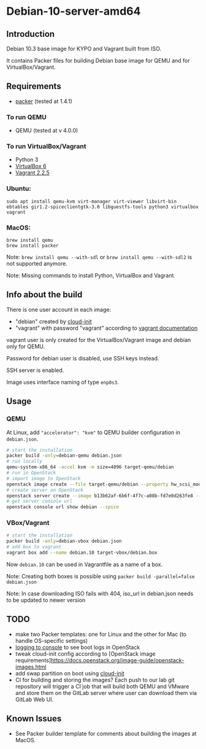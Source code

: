 # Debian-10-server-amd64

## Introduction

Debian 10.3 base image for KYPO and Vagrant built from ISO.

It contains Packer files for building Debian base image for QEMU and for VirtualBox/Vagrant.

## Requirements

* [packer](http://www.packer.io/downloads.html) (tested at 1.4.1)

### To run QEMU
* QEMU (tested at v 4.0.0)

### To run VirtualBox/Vagrant
* Python 3
* [VirtualBox 6](https://www.virtualbox.org/wiki/Download_Old_Builds_6_0)
* [Vagrant 2.2.5](https://www.vagrantup.com/downloads.html)

### Ubuntu:
```
sudo apt install qemu-kvm virt-manager virt-viewer libvirt-bin ebtables gir1.2-spiceclientgtk-3.0 libguestfs-tools python3 virtualbox vagrant
```

### MacOS:
```
brew install qemu
brew install packer
```
Note: `brew install qemu --with-sdl` or `brew install qemu --with-sdl2` is not supported anymore.

Note: Missing commands to install Python, VirtualBox and Vagrant.

## Info about the build

There is one user account in each image:

*  "debian" created by [cloud-init](https://cloudinit.readthedocs.io/en/latest/)
*  "vagrant" with password "vagrant" according to [vagrant documentation](https://www.vagrantup.com/docs/boxes/base.html#quot-vagrant-quot-user)

vagrant user is only created for the VirtualBox/Vagrant image and debian only for QEMU.

Password for debian user is disabled, use SSH keys instead.

SSH server is enabled.

Image uses interface naming of type `enp0s3`.

## Usage

### QEMU

At Linux, add `"accelerator": "kvm"` to QEMU builder configuration in `debian.json`. 

```bash
# start the installation
packer build -only=debian-qemu debian.json
# run locally
qemu-system-x86_64 -accel kvm -m size=4096 target-qemu/debian
# run in OpenStack
# import image to OpenStack
openstack image create --file target-qemu/debian --property hw_scsi_model=virtio-scsi --property hw_disk_bus=scsi --property hw_rng_model=virtio --property hw_qemu_guest_agent=yes --property os_require_quiesce=yes --property os_type=linux --property os_distro=debian debian-10-amd64-v1
# create server on OpenStack
openstack server create --image b13b62af-6b6f-4f7c-a08b-fd7e0d263fe8 --flavor csirtmu.small2x4  debian
# get server console url
openstack console url show debian --spice
```

### VBox/Vagrant
```bash
# start the installation
packer build -only=debian-vbox debian.json
# add box to vagrant
vagrant box add --name debian.10 target-vbox/debian.box
```

Now `debian.10` can be used in Vagrantfile as a name of a box.

Note: Creating both boxes is possible using `packer build -parallel=false debian.json`

Note: In case downloading ISO fails with 404, iso_url in debian.json needs to be updated to newer version

## TODO

* make two Packer templates: one for Linux and the other for Mac (to handle OS-specific settings)
* [logging to console](https://docs.openstack.org/image-guide/openstack-images.html#ensure-image-writes-boot-log-to-console) to see boot logs in OpenStack
* tweak cloud-init config according to [OpenStack image requirements]https://docs.openstack.org/image-guide/openstack-images.html
* add swap partition on boot using [cloud-init](https://cloudinit.readthedocs.io/en/latest/topics/modules.html?highlight=swap#mounts)
* CI for building and storing the images? Each push to our lab git
repository will trigger a CI job that will build both QEMU and VMware and store
them on the GitLab server where user can download them via GitLab Web UI.

## Known Issues

* See Packer builder template for comments about building the images at MacOS.

